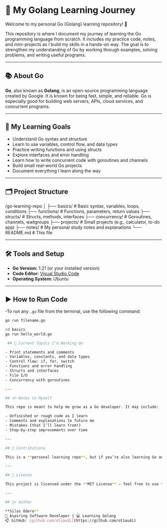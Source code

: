 # 🚀 My Golang Learning Journey

Welcome to my personal Go (Golang) learning repository! 👋

This repository is where I document my journey of learning the Go programming language from scratch. It includes my practice code, notes, and mini-projects as I build my skills in a hands-on way. The goal is to strengthen my understanding of Go by working through examples, solving problems, and writing useful programs.

---

## 📚 About Go

**Go**, also known as **Golang**, is an open-source programming language created by Google. It is known for being fast, simple, and reliable. Go is especially good for building web servers, APIs, cloud services, and concurrent programs.

---

## 🎯 My Learning Goals

- Understand Go syntax and structure
- Learn to use variables, control flow, and data types
- Practice writing functions and using structs
- Explore interfaces and error handling
- Learn how to write concurrent code with goroutines and channels
- Build small real-world Go projects
- Document everything I learn along the way

---

## 🗂️ Project Structure

/go-learning-repo
│
├── basics/ # Basic syntax, variables, loops, conditions
├── functions/ # Functions, parameters, return values
├── structs/ # Structs, methods, interfaces
├── concurrency/ # Goroutines, channels, waitgroups
├── projects/ # Small projects (e.g., calculator, to-do app)
├── notes/ # My personal study notes and explanations
└── README.md # This file



---

## 🛠️ Tools and Setup

- **Go Version:** 1.21 (or your installed version)
- **Code Editor:** [Visual Studio Code](https://code.visualstudio.com/)
- **Operating System:** Ubuntu 

---

## ▶️ How to Run Code

-To run any `.go` file from the terminal, use the following command:

```bash
go run filename.go

cd basics
go run hello_world.go

 ## 🌱 Current Topics I'm Working On

- Print statements and comments  
- Variables, constants, and data types  
- Control flow: if, for, switch  
- Functions and error handling  
- Structs and interfaces  
- File I/O  
- Concurrency with goroutines  

---

## ✍️ Notes to Myself

This repo is meant to help me grow as a Go developer. It may include:

- Unfinished or rough code as I learn  
- Comments and explanations to future me  
- Mistakes (that I’ll learn from!)  
- Step-by-step improvements over time  

---

## 🤝 Contributions

This is a **personal learning repo**, but if you’re also learning Go and want to share thoughts or improvements, feel free to fork or open an issue.

---

## 📌 License

This project is licensed under the **MIT License** – feel free to use the code for learning or experimenting.

---

## 🙋‍♂️ Author

**Silas Odero**  
💼 Aspiring Software Developer | 💻 Learning Golang  
📫 GitHub: [github.com/otiaudi](https://github.com/otiaudi)
